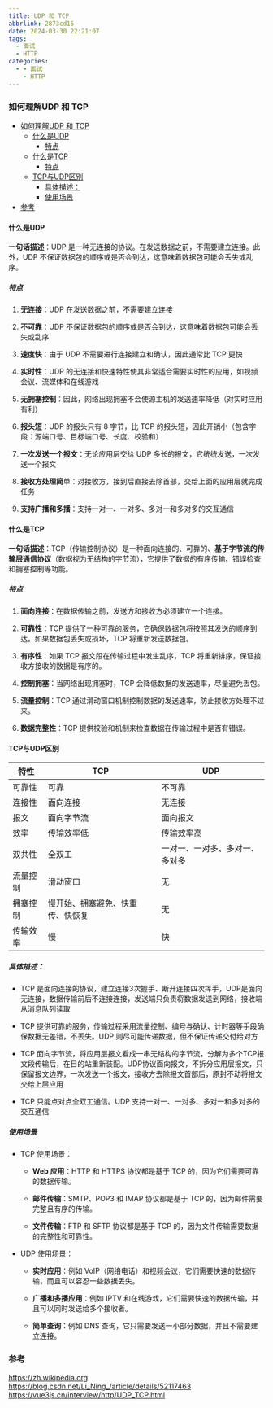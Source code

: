 ```yaml
---
title: UDP 和 TCP
abbrlink: 2873cd15
date: 2024-03-30 22:21:07
tags:
  - 面试
  - HTTP
categories:
  - - 面试
    - HTTP
---
```


### 如何理解UDP 和 TCP
- [如何理解UDP 和 TCP](#如何理解udp-和-tcp)
  - [什么是UDP](#什么是udp)
    - [特点](#特点)
  - [什么是TCP](#什么是tcp)
    - [特点](#特点-1)
  - [TCP与UDP区别](#tcp与udp区别)
    - [具体描述：](#具体描述)
    - [使用场景](#使用场景)
- [参考](#参考)
  
<!--more-->
#### 什么是UDP  

**一句话描述**：UDP 是一种无连接的协议。在发送数据之前，不需要建立连接。此外，UDP 不保证数据包的顺序或是否会到达，这意味着数据包可能会丢失或乱序。  

##### 特点
1. **无连接**：UDP 在发送数据之前，不需要建立连接
   
2. **不可靠**：UDP 不保证数据包的顺序或是否会到达，这意味着数据包可能会丢失或乱序
3. **速度快**：由于 UDP 不需要进行连接建立和确认，因此通常比 TCP 更快
4. **实时性**：UDP 的无连接和快速特性使其非常适合需要实时性的应用，如视频会议、流媒体和在线游戏
5. **无拥塞控制**：因此，网络出现拥塞不会使源主机的发送速率降低（对实时应用有利）
6. **报头短**：UDP 的报头只有 8 字节，比 TCP 的报头短，因此开销小（包含字段：源端口号、目标端口号、长度、校验和）
7. **一次发送一个报文**：无论应用层交给 UDP 多长的报文，它统统发送，一次发送一个报文
8. **接收方处理简**单：对接收方，接到后直接去除首部，交给上面的应用层就完成任务
9.  **支持广播和多播**：支持一对一、一对多、多对一和多对多的交互通信

#### 什么是TCP

**一句话描述**：TCP（传输控制协议）是一种面向连接的、可靠的、**基于字节流的传输层通信协议**（数据视为无结构的字节流），它提供了数据的有序传输、错误检查和拥塞控制等功能。

##### 特点
1. **面向连接**：在数据传输之前，发送方和接收方必须建立一个连接。

2. **可靠性**：TCP 提供了一种可靠的服务，它确保数据包将按照其发送的顺序到达。如果数据包丢失或损坏，TCP 将重新发送数据包。
3. **有序性**：如果 TCP 报文段在传输过程中发生乱序，TCP 将重新排序，保证接收方接收的数据是有序的。
4. **控制拥塞**：当网络出现拥塞时，TCP 会降低数据的发送速率，尽量避免丢包。
5. **流量控制**：TCP 通过滑动窗口机制控制数据的发送速率，防止接收方处理不过来。
6. **数据完整性**：TCP 提供校验和机制来检查数据在传输过程中是否有错误。

#### TCP与UDP区别
| 特性 | TCP | UDP |
|------|-----|-----|
| 可靠性 | 可靠 | 不可靠 |
| 连接性 | 面向连接 | 无连接 |
| 报文 | 面向字节流 | 面向报文 |
| 效率 | 传输效率低 | 传输效率高 |
| 双共性 | 全双工 | 一对一、一对多、多对一、多对多 |
| 流量控制 | 滑动窗口 | 无 |
| 拥塞控制 | 慢开始、拥塞避免、快重传、快恢复 | 无 |
| 传输效率 | 慢 | 快 |
##### 具体描述：
* TCP 是面向连接的协议，建立连接3次握手、断开连接四次挥手，UDP是面向无连接，数据传输前后不连接连接，发送端只负责将数据发送到网络，接收端从消息队列读取  
  
* TCP 提供可靠的服务，传输过程采用流量控制、编号与确认、计时器等手段确保数据无差错，不丢失。UDP 则尽可能传递数据，但不保证传递交付给对方
  
* TCP 面向字节流，将应用层报文看成一串无结构的字节流，分解为多个TCP报文段传输后，在目的站重新装配。UDP协议面向报文，不拆分应用层报文，只保留报文边界，一次发送一个报文，接收方去除报文首部后，原封不动将报文交给上层应用
  
* TCP 只能点对点全双工通信。UDP 支持一对一、一对多、多对一和多对多的交互通信

##### 使用场景
* TCP 使用场景：

  * **Web 应用**：HTTP 和 HTTPS 协议都是基于 TCP 的，因为它们需要可靠的数据传输。

  * **邮件传输**：SMTP、POP3 和 IMAP 协议都是基于 TCP 的，因为邮件需要完整且有序的传输。

  * **文件传输**：FTP 和 SFTP 协议都是基于 TCP 的，因为文件传输需要数据的完整性和可靠性。

* UDP 使用场景：

  * **实时应用**：例如 VoIP（网络电话）和视频会议，它们需要快速的数据传输，而且可以容忍一些数据丢失。

  * **广播和多播应用**：例如 IPTV 和在线游戏，它们需要快速的数据传输，并且可以同时发送给多个接收者。

  * **简单查询**：例如 DNS 查询，它只需要发送一小部分数据，并且不需要建立连接。
### 参考
<https://zh.wikipedia.org>
<https://blog.csdn.net/Li_Ning_/article/details/52117463>
<https://vue3js.cn/interview/http/UDP_TCP.html>